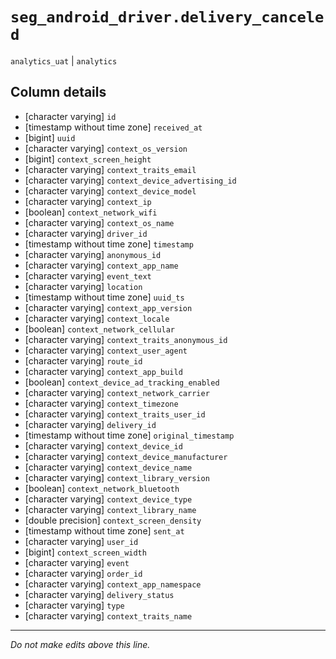 # `seg_android_driver.delivery_canceled`
`analytics_uat` | `analytics`

## Column details
* [character varying] `id`
* [timestamp without time zone] `received_at`
* [bigint]    `uuid`
* [character varying] `context_os_version`
* [bigint]    `context_screen_height`
* [character varying] `context_traits_email`
* [character varying] `context_device_advertising_id`
* [character varying] `context_device_model`
* [character varying] `context_ip`
* [boolean]   `context_network_wifi`
* [character varying] `context_os_name`
* [character varying] `driver_id`
* [timestamp without time zone] `timestamp`
* [character varying] `anonymous_id`
* [character varying] `context_app_name`
* [character varying] `event_text`
* [character varying] `location`
* [timestamp without time zone] `uuid_ts`
* [character varying] `context_app_version`
* [character varying] `context_locale`
* [boolean]   `context_network_cellular`
* [character varying] `context_traits_anonymous_id`
* [character varying] `context_user_agent`
* [character varying] `route_id`
* [character varying] `context_app_build`
* [boolean]   `context_device_ad_tracking_enabled`
* [character varying] `context_network_carrier`
* [character varying] `context_timezone`
* [character varying] `context_traits_user_id`
* [character varying] `delivery_id`
* [timestamp without time zone] `original_timestamp`
* [character varying] `context_device_id`
* [character varying] `context_device_manufacturer`
* [character varying] `context_device_name`
* [character varying] `context_library_version`
* [boolean]   `context_network_bluetooth`
* [character varying] `context_device_type`
* [character varying] `context_library_name`
* [double precision] `context_screen_density`
* [timestamp without time zone] `sent_at`
* [character varying] `user_id`
* [bigint]    `context_screen_width`
* [character varying] `event`
* [character varying] `order_id`
* [character varying] `context_app_namespace`
* [character varying] `delivery_status`
* [character varying] `type`
* [character varying] `context_traits_name`

-------------------------------------------------------------------------------
*Do not make edits above this line.*
